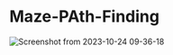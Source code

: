# Maze-PAth-Finding
![Screenshot from 2023-10-24 09-36-18](https://github.com/behindmagic9/Maze-PAth-Finding/assets/103569544/9c798708-a86f-458d-a497-799ba763494f)
